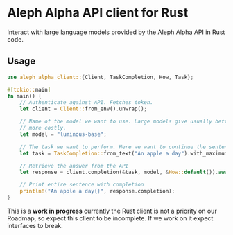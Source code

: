 # Aleph Alpha API client for Rust

Interact with large language models provided by the Aleph Alpha API in Rust code.

## Usage

```rust
use aleph_alpha_client::{Client, TaskCompletion, How, Task};

#[tokio::main]
fn main() {
    // Authenticate against API. Fetches token.
    let client = Client::from_env().unwrap();

    // Name of the model we want to use. Large models give usually better answers, but are also
    // more costly.
    let model = "luminous-base";

    // The task we want to perform. Here we want to continue the sentence: "An apple a day ..."
    let task = TaskCompletion::from_text("An apple a day").with_maximum_tokens(20);

    // Retrieve the answer from the API
    let response = client.completion(&task, model, &How::default()).await.unwrap();

    // Print entire sentence with completion
    println!("An apple a day{}", response.completion);
}
```

This is a **work in progress** currently the Rust client is not a priority on our Roadmap, so expect this client to be
incomplete. If we work on it expect interfaces to break.
